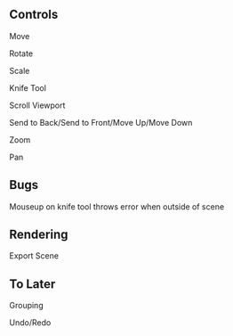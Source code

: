 Controls
--------

Move

Rotate

Scale

Knife Tool

Scroll Viewport

Send to Back/Send to Front/Move Up/Move Down

Zoom

Pan

Bugs
----

Mouseup on knife tool throws error when outside of scene

Rendering
---------

Export Scene

To Later
--------

Grouping

Undo/Redo
